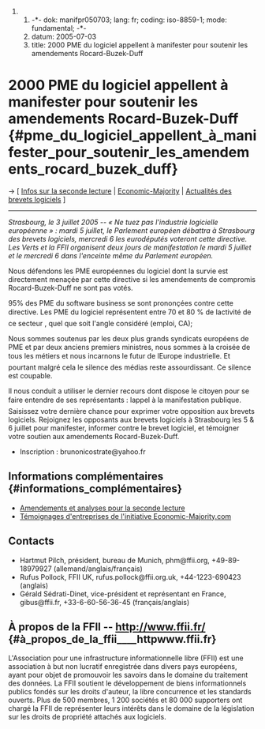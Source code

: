 1.  1.  -\*- dok: manifpr050703; lang: fr; coding: iso-8859-1; mode:
        fundamental; -\*-
    2.  datum: 2005-07-03
    3.  title: 2000 PME du logiciel appellent à manifester pour soutenir
        les amendements Rocard-Buzek-Duff

# 2000 PME du logiciel appellent à manifester pour soutenir les amendements Rocard-Buzek-Duff {#pme_du_logiciel_appellent_à_manifester_pour_soutenir_les_amendements_rocard_buzek_duff}

-\> \[ [Infos sur la seconde
lecture](http://www.ffii.fr/seconde-lecture "wikilink") \|
[Economic-Majority](http://www.economic-majority.com/index.fr.php "wikilink")
\| [ Actualités des brevets logiciels](SwpatcninoFr "wikilink") \]

------------------------------------------------------------------------

*Strasbourg, le 3 juillet 2005 \-- « Ne tuez pas l\'industrie logicielle
européenne » : mardi 5 juillet, le Parlement européen débattra à
Strasbourg des brevets logiciels, mercredi 6 les eurodéputés voteront
cette directive. Les Verts et la FFII organisent deux jours de
manifestation le mardi 5 juillet et le mercredi 6 dans l\'enceinte même
du Parlement européen.*

Nous défendons les PME européennes du logiciel dont la survie est
directement menaçée par cette directive si les amendements de compromis
Rocard-Buzek-Duff ne sont pas votés.

95% des PME du software business se sont prononçées contre cette
directive. Les PME du logiciel représentent entre 70 et 80 % de
lactivité de ce secteur , quel que soit l\'angle considéré (emploi,
CA);

Nous sommes soutenus par les deux plus grands syndicats européens de PME
et par deux anciens premiers ministres, nous sommes à la croisée de tous
les métiers et nous incarnons le futur de lEurope industrielle. Et
pourtant malgré cela le silence des médias reste assourdissant. Ce
silence est coupable.

Il nous conduit a utiliser le dernier recours dont dispose le citoyen
pour se faire entendre de ses représentants : lappel à la manifestation
publique. Saisissez votre dernière chance pour exprimer votre opposition
aux brevets logiciels. Rejoignez les opposants aux brevets logiciels à
Strasbourg les 5 & 6 juillet pour manifester, informer contre le brevet
logiciel, et témoigner votre soutien aux amendements Rocard-Buzek-Duff.

-   Inscription : brunonicostrate\@yahoo.fr

## Informations complémentaires {#informations_complémentaires}

-   [Amendements et analyses pour la seconde
    lecture](http://www.ffii.fr/seconde-lecture "wikilink")
-   [Témoignages d\'entreprises de l\'initiative
    Economic-Majority.com](http://www.economic-majority.com/index.fr.php "wikilink")

## Contacts

-   Hartmut Pilch, président, bureau de Munich, phm\@ffii.org,
    +49-89-18979927 (allemand/anglais/français)
-   Rufus Pollock, FFII UK, rufus.pollock\@ffii.org.uk, +44-1223-690423
    (anglais)
-   Gérald Sédrati-Dinet, vice-président et représentant en France,
    gibus\@ffii.fr, +33-6-60-56-36-45 (français/anglais)

## À propos de la FFII \-- <http://www.ffii.fr/> {#à_propos_de_la_ffii____httpwww.ffii.fr}

L\'Association pour une infrastructure informationnelle libre (FFII) est
une association à but non lucratif enregistrée dans divers pays
européens, ayant pour objet de promouvoir les savoirs dans le domaine du
traitement des données. La FFII soutient le développement de biens
informationnels publics fondés sur les droits d\'auteur, la libre
concurrence et les standards ouverts. Plus de 500 membres, 1 200
sociétés et 80 000 supporters ont chargé la FFII de représenter leurs
intérêts dans le domaine de la législation sur les droits de propriété
attachés aux logiciels.
